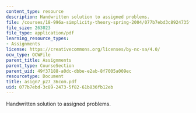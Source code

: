 ```yaml
---
content_type: resource
description: Handwritten solution to assigned problems.
file: /courses/18-996a-simplicity-theory-spring-2004/077b7ebd3c8924735f8261b836fb12eb_asign7_p27_36com.pdf
file_size: 263023
file_type: application/pdf
learning_resource_types:
- Assignments
license: https://creativecommons.org/licenses/by-nc-sa/4.0/
ocw_type: OCWFile
parent_title: Assignments
parent_type: CourseSection
parent_uid: 49f37188-a0dc-dbbe-e2ab-8f7005a009ec
resourcetype: Document
title: asign7_p27_36com.pdf
uid: 077b7ebd-3c89-2473-5f82-61b836fb12eb
---
```

Handwritten solution to assigned problems.